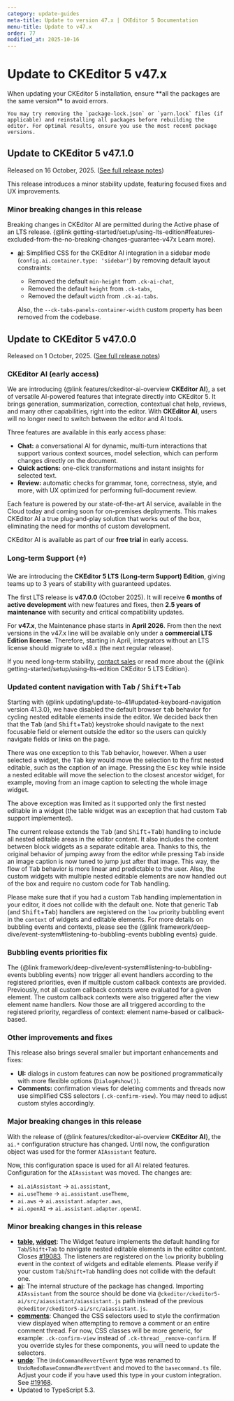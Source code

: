 ```yaml
---
category: update-guides
meta-title: Update to version 47.x | CKEditor 5 Documentation
menu-title: Update to v47.x
order: 77
modified_at: 2025-10-16
---
```


# Update to CKEditor&nbsp;5 v47.x

<info-box>
	When updating your CKEditor&nbsp;5 installation, ensure **all the packages are the same version** to avoid errors.

	You may try removing the `package-lock.json` or `yarn.lock` files (if applicable) and reinstalling all packages before rebuilding the editor. For optimal results, ensure you use the most recent package versions.
</info-box>

## Update to CKEditor&nbsp;5 v47.1.0

Released on 16 October, 2025. ([See full release notes](https://github.com/ckeditor/ckeditor5/releases/tag/v47.1.0))

This release introduces a minor stability update, featuring focused fixes and UX improvements.

### Minor breaking changes in this release

<info-box note>
Breaking changes in CKEditor AI are permitted during the Active phase of an LTS release. {@link getting-started/setup/using-lts-edition#features-excluded-from-the-no-breaking-changes-guarantee-v47x Learn more}.
</info-box>

* **[ai](https://www.npmjs.com/package/@ckeditor/ckeditor5-ai)**: Simplified CSS for the CKEditor AI integration in a sidebar mode (`config.ai.container.type: 'sidebar'`) by removing default layout constraints:

  * Removed the default `min-height` from `.ck-ai-chat`,
  * Removed the default `height` from `.ck-tabs`,
  * Removed the default `width` from `.ck-ai-tabs`.

  Also, the `--ck-tabs-panels-container-width` custom property has been removed from the codebase.

## Update to CKEditor&nbsp;5 v47.0.0

Released on 1 October, 2025. ([See full release notes](https://github.com/ckeditor/ckeditor5/releases/tag/v47.0.0))

### CKEditor AI (early access)

We are introducing {@link features/ckeditor-ai-overview **CKEditor AI**}, a set of versatile AI-powered features that integrate directly into CKEditor 5. It brings generation, summarization, correction, contextual chat help, reviews, and many other capabilities, right into the editor. With **CKEditor AI**, users will no longer need to switch between the editor and AI tools.

Three features are available in this early access phase:

* **Chat:** a conversational AI for dynamic, multi-turn interactions that support various context sources, model selection, which can perform changes directly on the document.
* **Quick actions:** one-click transformations and instant insights for selected text.
* **Review:** automatic checks for grammar, tone, correctness, style, and more, with UX optimized for performing full-document review.

Each feature is powered by our state-of-the-art AI service, available in the Cloud today and coming soon for on-premises deployments. This makes CKEditor AI a true plug-and-play solution that works out of the box, eliminating the need for months of custom development.

CKEditor AI is available as part of our **free trial** in early access.

### Long-term Support (⭐)

We are introducing the **CKEditor 5 LTS (Long-term Support) Edition**, giving teams up to 3 years of stability with guaranteed updates.

The first LTS release is **v47.0.0** (October 2025). It will receive **6 months of active development** with new features and fixes, then **2.5 years of maintenance** with security and critical compatibility updates.

For **v47.x**, the Maintenance phase starts in **April 2026**. From then the next versions in the v47.x line will be available only under a **commercial LTS Edition license**. Therefore, starting in April, integrators without an LTS license should migrate to v48.x (the next regular release).

If you need long-term stability, [contact sales](https://ckeditor.com/contact-sales/) or read more about the {@link getting-started/setup/using-lts-edition CKEditor 5 LTS Edition}.

### Updated content navigation with <kbd>Tab</kbd> / <kbd>Shift</kbd>+<kbd>Tab</kbd>

Starting with {@link updating/update-to-41#updated-keyboard-navigation version 41.3.0}, we have disabled the default browser <kbd>tab</kbd> behavior for cycling nested editable elements inside the editor. We decided back then that the <kbd>Tab</kbd> (and <kbd>Shift</kbd>+<kbd>Tab</kbd>) keystroke should navigate to the next focusable field or element outside the editor so the users can quickly navigate fields or links on the page.

There was one exception to this <kbd>Tab</kbd> behavior, however. When a user selected a widget, the <kbd>Tab</kbd> key would move the selection to the first nested editable, such as the caption of an image. Pressing the <kbd>Esc</kbd> key while inside a nested editable will move the selection to the closest ancestor widget, for example, moving from an image caption to selecting the whole image widget.

The above exception was limited as it supported only the first nested editable in a widget (the table widget was an exception that had custom <kbd>Tab</kbd> support implemented).

The current release extends the <kbd>Tab</kbd> (and <kbd>Shift</kbd>+<kbd>Tab</kbd>) handling to include all nested editable areas in the editor content. It also includes the content between block widgets as a separate editable area. Thanks to this, the original behavior of jumping away from the editor while pressing <kbd>Tab</kbd> inside an image caption is now tuned to jump just after that image. This way, the flow of <kbd>Tab</kbd> behavior is more linear and predictable to the user. Also, the custom widgets with multiple nested editable elements are now handled out of the box and require no custom code for <kbd>Tab</kbd> handling.

Please make sure that if you had a custom <kbd>Tab</kbd> handling implementation in your editor, it does not collide with the default one. Note that generic <kbd>Tab</kbd> (and <kbd>Shift</kbd>+<kbd>Tab</kbd>) handlers are registered on the `low` priority bubbling event in the `context` of widgets and editable elements. For more details on bubbling events and contexts, please see the {@link framework/deep-dive/event-system#listening-to-bubbling-events bubbling events} guide.

### Bubbling events priorities fix

The {@link framework/deep-dive/event-system#listening-to-bubbling-events bubbling events} now trigger all event handlers according to the registered priorities, even if multiple custom callback contexts are provided. Previously, not all custom callback contexts were evaluated for a given element. The custom callback contexts were also triggered after the view element name handlers. Now those are all triggered according to the registered priority, regardless of context: element name-based or callback-based.

### Other improvements and fixes

This release also brings several smaller but important enhancements and fixes:

* **UI:** dialogs in custom features can now be positioned programmatically with more flexible options (`Dialog#show()`).
* **Comments:** confirmation views for deleting comments and threads now use simplified CSS selectors (`.ck-confirm-view`). You may need to adjust custom styles accordingly.

### Major breaking changes in this release

With the release of {@link features/ckeditor-ai-overview **CKEditor AI**}, the `ai.*` configuration structure has changed. Until now, the configuration object was used for the former `AIAssistant` feature.

Now, this configuration space is used for all AI related features. Configuration for the `AIAssistant` was moved. The changes are: 
  * `ai.aiAssistant` -> `ai.assistant`,
  * `ai.useTheme` -> `ai.assistant.useTheme`,
  * `ai.aws` -> `ai.assistant.adapter.aws`,
  * `ai.openAI` -> `ai.assistant.adapter.openAI`.

### Minor breaking changes in this release

* **[table](https://www.npmjs.com/package/@ckeditor/ckeditor5-table), [widget](https://www.npmjs.com/package/@ckeditor/ckeditor5-widget)**: The Widget feature implements the default handling for `Tab`/`Shift+Tab` to navigate nested editable elements in the editor content. Closes [#19083](https://github.com/ckeditor/ckeditor5/issues/19083). The listeners are registered on the `low` priority bubbling event in the context of widgets and editable elements.
  Please verify if your custom `Tab`/`Shift+Tab` handling does not collide with the default one.
* **[ai](https://www.npmjs.com/package/@ckeditor/ckeditor5-ai)**: The internal structure of the package has changed. Importing `AIAssistant` from the source should be done via `@ckeditor/ckeditor5-ai/src/aiassistant/aiassistant.js` path instead of the previous `@ckeditor/ckeditor5-ai/src/aiassistant.js`.
* **[comments](https://www.npmjs.com/package/@ckeditor/ckeditor5-comments)**: Changed the CSS selectors used to style the confirmation view displayed when attempting to remove a comment or an entire comment thread. For now, CSS classes will be more generic, for example: `.ck-confirm-view` instead of `.ck-thread__remove-confirm`. If you override styles for these components, you will need to update the selectors.
* **[undo](https://www.npmjs.com/package/@ckeditor/ckeditor5-undo)**: The `UndoCommandRevertEvent` type was renamed to `UndoRedoBaseCommandRevertEvent` and moved to the `basecommand.ts` file. Adjust your code if you have used this type in your custom integration. See [#19168](https://github.com/ckeditor/ckeditor5/issues/19168).
* Updated to TypeScript 5.3.